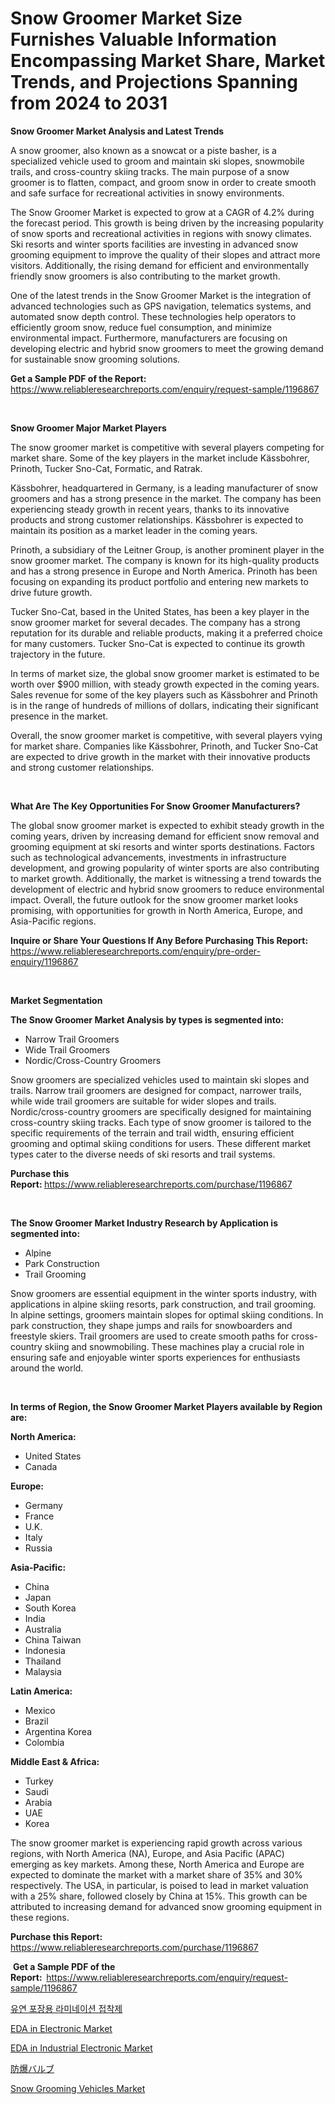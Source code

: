 <p><h1>Snow Groomer Market Size Furnishes Valuable Information Encompassing Market Share, Market Trends, and Projections Spanning from 2024 to 2031</h1></p><p><strong>Snow Groomer Market Analysis and Latest Trends</strong></p>
<p><p>A snow groomer, also known as a snowcat or a piste basher, is a specialized vehicle used to groom and maintain ski slopes, snowmobile trails, and cross-country skiing tracks. The main purpose of a snow groomer is to flatten, compact, and groom snow in order to create smooth and safe surface for recreational activities in snowy environments.</p><p>The Snow Groomer Market is expected to grow at a CAGR of 4.2% during the forecast period. This growth is being driven by the increasing popularity of snow sports and recreational activities in regions with snowy climates. Ski resorts and winter sports facilities are investing in advanced snow grooming equipment to improve the quality of their slopes and attract more visitors. Additionally, the rising demand for efficient and environmentally friendly snow groomers is also contributing to the market growth.</p><p>One of the latest trends in the Snow Groomer Market is the integration of advanced technologies such as GPS navigation, telematics systems, and automated snow depth control. These technologies help operators to efficiently groom snow, reduce fuel consumption, and minimize environmental impact. Furthermore, manufacturers are focusing on developing electric and hybrid snow groomers to meet the growing demand for sustainable snow grooming solutions.</p></p>
<p><strong>Get a Sample PDF of the Report:&nbsp;</strong> <a href="https://www.reliableresearchreports.com/enquiry/request-sample/1196867">https://www.reliableresearchreports.com/enquiry/request-sample/1196867</a></p>
<p>&nbsp;</p>
<p><strong>Snow Groomer Major Market Players</strong></p>
<p><p>The snow groomer market is competitive with several players competing for market share. Some of the key players in the market include Kässbohrer, Prinoth, Tucker Sno-Cat, Formatic, and Ratrak.</p><p>Kässbohrer, headquartered in Germany, is a leading manufacturer of snow groomers and has a strong presence in the market. The company has been experiencing steady growth in recent years, thanks to its innovative products and strong customer relationships. Kässbohrer is expected to maintain its position as a market leader in the coming years.</p><p>Prinoth, a subsidiary of the Leitner Group, is another prominent player in the snow groomer market. The company is known for its high-quality products and has a strong presence in Europe and North America. Prinoth has been focusing on expanding its product portfolio and entering new markets to drive future growth.</p><p>Tucker Sno-Cat, based in the United States, has been a key player in the snow groomer market for several decades. The company has a strong reputation for its durable and reliable products, making it a preferred choice for many customers. Tucker Sno-Cat is expected to continue its growth trajectory in the future.</p><p>In terms of market size, the global snow groomer market is estimated to be worth over $900 million, with steady growth expected in the coming years. Sales revenue for some of the key players such as Kässbohrer and Prinoth is in the range of hundreds of millions of dollars, indicating their significant presence in the market.</p><p>Overall, the snow groomer market is competitive, with several players vying for market share. Companies like Kässbohrer, Prinoth, and Tucker Sno-Cat are expected to drive growth in the market with their innovative products and strong customer relationships.</p></p>
<p>&nbsp;</p>
<p><strong>What Are The Key Opportunities For Snow Groomer Manufacturers?</strong></p>
<p><p>The global snow groomer market is expected to exhibit steady growth in the coming years, driven by increasing demand for efficient snow removal and grooming equipment at ski resorts and winter sports destinations. Factors such as technological advancements, investments in infrastructure development, and growing popularity of winter sports are also contributing to market growth. Additionally, the market is witnessing a trend towards the development of electric and hybrid snow groomers to reduce environmental impact. Overall, the future outlook for the snow groomer market looks promising, with opportunities for growth in North America, Europe, and Asia-Pacific regions.</p></p>
<p><strong>Inquire or Share Your Questions If Any Before Purchasing This Report:</strong> <a href="https://www.reliableresearchreports.com/enquiry/pre-order-enquiry/1196867">https://www.reliableresearchreports.com/enquiry/pre-order-enquiry/1196867</a></p>
<p>&nbsp;</p>
<p><strong>Market Segmentation</strong></p>
<p><strong>The Snow Groomer Market Analysis by types is segmented into:</strong></p>
<p><ul><li>Narrow Trail Groomers</li><li>Wide Trail Groomers</li><li>Nordic/Cross-Country Groomers</li></ul></p>
<p><p>Snow groomers are specialized vehicles used to maintain ski slopes and trails. Narrow trail groomers are designed for compact, narrower trails, while wide trail groomers are suitable for wider slopes and trails. Nordic/cross-country groomers are specifically designed for maintaining cross-country skiing tracks. Each type of snow groomer is tailored to the specific requirements of the terrain and trail width, ensuring efficient grooming and optimal skiing conditions for users. These different market types cater to the diverse needs of ski resorts and trail systems.</p></p>
<p><strong>Purchase this Report:&nbsp;</strong><a href="https://www.reliableresearchreports.com/purchase/1196867">https://www.reliableresearchreports.com/purchase/1196867</a></p>
<p>&nbsp;</p>
<p><strong>The Snow Groomer Market Industry Research by Application is segmented into:</strong></p>
<p><ul><li>Alpine</li><li>Park Construction</li><li>Trail Grooming</li></ul></p>
<p><p>Snow groomers are essential equipment in the winter sports industry, with applications in alpine skiing resorts, park construction, and trail grooming. In alpine settings, groomers maintain slopes for optimal skiing conditions. In park construction, they shape jumps and rails for snowboarders and freestyle skiers. Trail groomers are used to create smooth paths for cross-country skiing and snowmobiling. These machines play a crucial role in ensuring safe and enjoyable winter sports experiences for enthusiasts around the world.</p></p>
<p>&nbsp;</p>
<p><strong>In terms of Region, the Snow Groomer Market Players available by Region are:</strong></p>
<p>
    <p> <strong> North America: </strong>
        <ul>
            <li>United States</li>
            <li>Canada</li>
        </ul>
        </p> 
    <p> <strong> Europe: </strong>
        <ul>
            <li>Germany</li>
            <li>France</li>
            <li>U.K.</li>
            <li>Italy</li>
            <li>Russia</li>
        </ul>
        </p> 
    <p> <strong> Asia-Pacific: </strong>
        <ul>
            <li>China</li>
            <li>Japan</li>
            <li>South Korea</li>
            <li>India</li>
            <li>Australia</li>
            <li>China Taiwan</li>
            <li>Indonesia</li>
            <li>Thailand</li>
            <li>Malaysia</li>
        </ul>
        </p> 
    <p> <strong> Latin America: </strong>
        <ul>
            <li>Mexico</li>
            <li>Brazil</li>
            <li>Argentina Korea</li>
            <li>Colombia</li>
        </ul>
        </p> 
    <p> <strong> Middle East & Africa: </strong>
        <ul>
            <li>Turkey</li>
            <li>Saudi</li>
            <li>Arabia</li>
            <li>UAE</li>
            <li>Korea</li>
        </ul>
    </p>
    </p>
<p><p>The snow groomer market is experiencing rapid growth across various regions, with North America (NA), Europe, and Asia Pacific (APAC) emerging as key markets. Among these, North America and Europe are expected to dominate the market with a market share of 35% and 30% respectively. The USA, in particular, is poised to lead in market valuation with a 25% share, followed closely by China at 15%. This growth can be attributed to increasing demand for advanced snow grooming equipment in these regions.</p></p>
<p><strong>Purchase this Report: </strong><a href="https://www.reliableresearchreports.com/purchase/1196867">https://www.reliableresearchreports.com/purchase/1196867</a></p>
<p>&nbsp;<strong>Get a Sample PDF of the Report:&nbsp;&nbsp;</strong><a href="https://www.reliableresearchreports.com/enquiry/request-sample/1196867">https://www.reliableresearchreports.com/enquiry/request-sample/1196867</a></p>
<p><strong></strong></p>
<p><p><a href="https://github.com/fredrickeglers/Market-Research-Report-List-1/blob/main/5597318188033.md">유연 포장용 라미네이션 접착제</a></p><p><a href="https://issuu.com/reportprime-2/docs/eda-in-electronic-market-size-2030.pptx">EDA in Electronic Market</a></p><p><a href="https://issuu.com/reportprime-2/docs/eda-in-industrial-electronic-market-size-2030.pptx">EDA in Industrial Electronic Market</a></p><p><a href="https://medium.com/@dx0328/%E7%88%86%E7%99%BA%E9%9A%94%E9%9B%A2%E5%BC%81%E5%B8%82%E5%A0%B4-2031%E5%B9%B4%E3%81%BE%E3%81%A7%E3%81%AE%E6%88%90%E5%8A%9F%E3%81%99%E3%82%8B%E3%83%93%E3%82%B8%E3%83%8D%E3%82%B9%E6%88%A6%E7%95%A5%E3%81%AE%E9%8D%B5-edfa153284e0">防爆バルブ</a></p><p><a href="https://github.com/Sherrillcrooksxa8i18ucf2m/Market-Research-Report-List-1/blob/main/snow-grooming-vehicles-market.md">Snow Grooming Vehicles Market</a></p></p>